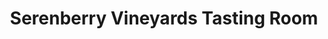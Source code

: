 ---
title: "Serenberry Vineyards Tasting Room"
url: /morganton/serenberry-vineyards-tasting-room/
shop: Wein
---